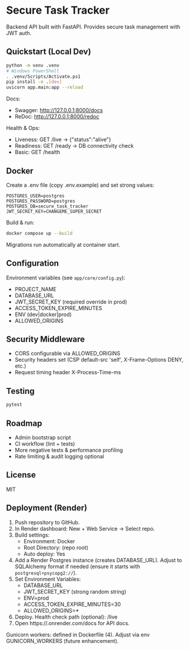 # Secure Task Tracker

Backend API built with FastAPI. Provides secure task management with JWT auth.

## Quickstart (Local Dev)

```bash
python -m venv .venv
# Windows PowerShell
. .venv/Scripts/Activate.ps1
pip install -e .[dev]
uvicorn app.main:app --reload
```

Docs:
- Swagger: http://127.0.0.1:8000/docs
- ReDoc: http://127.0.0.1:8000/redoc

Health & Ops:
- Liveness: GET /live -> {"status":"alive"}
- Readiness: GET /ready -> DB connectivity check
- Basic: GET /health

## Docker

Create a .env file (copy .env.example) and set strong values:

```env
POSTGRES_USER=postgres
POSTGRES_PASSWORD=postgres
POSTGRES_DB=secure_task_tracker
JWT_SECRET_KEY=CHANGEME_SUPER_SECRET
```

Build & run:
```bash
docker compose up --build
```
Migrations run automatically at container start.

## Configuration

Environment variables (see `app/core/config.py`):
- PROJECT_NAME
- DATABASE_URL
- JWT_SECRET_KEY (required override in prod)
- ACCESS_TOKEN_EXPIRE_MINUTES
- ENV (dev|docker|prod)
- ALLOWED_ORIGINS

## Security Middleware
- CORS configurable via ALLOWED_ORIGINS
- Security headers set (CSP default-src 'self', X-Frame-Options DENY, etc.)
- Request timing header X-Process-Time-ms

## Testing
```bash
pytest
```

## Roadmap
- Admin bootstrap script
- CI workflow (lint + tests)
- More negative tests & performance profiling
- Rate limiting & audit logging optional

## License
MIT

## Deployment (Render)
1. Push repository to GitHub.
2. In Render dashboard: New + Web Service -> Select repo.
3. Build settings:
   - Environment: Docker
   - Root Directory: (repo root)
   - Auto deploy: Yes
4. Add a Render Postgres instance (creates DATABASE_URL). Adjust to SQLAlchemy format if needed (ensure it starts with `postgresql+psycopg2://`).
5. Set Environment Variables:
   - DATABASE_URL
   - JWT_SECRET_KEY (strong random string)
   - ENV=prod
   - ACCESS_TOKEN_EXPIRE_MINUTES=30
   - ALLOWED_ORIGINS=*
6. Deploy. Health check path (optional): /live
7. Open https://<your-service>.onrender.com/docs for API docs.

Gunicorn workers: defined in Dockerfile (4). Adjust via env GUNICORN_WORKERS (future enhancement).
